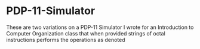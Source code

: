 # PDP-11-Simulator

These are two variations on a PDP-11 Simulator I wrote for an Introduction to Computer Organization class that when provided strings of octal instructions performs the operations as denoted

